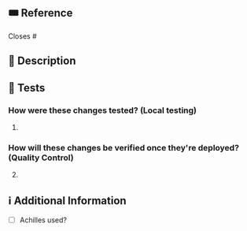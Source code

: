 <!-- 
So,... you're finally pull requesting....

Please make sure the PR is limited to one type (docs, feature, bugfix, etc.) and keep it as small as possible.
You can open multiple prs instead of opening a huge one.
-->

## :tickets: Reference
<!-- If this PR closes a github issue, please mention the issue number below.
If not, please link the respective JIRA/Trello ticket associated.
-->
Closes #<!-- Issue # here -->

## 📑 Description
<!-- Add a thorough description of the PR -->


## :microscope: Tests
<!-- Answer the following 2 questions: -->
### How were these changes tested? (Local testing)
1.
### How will these changes be verified once they're deployed? (Quality Control)
2.

## ℹ Additional Information
<!-- Any additional information like screenshots (if applicable, like UI changes), breaking changes, dependencies added, comparisons between new and old behavior, etc. -->
- [ ] Achilles used?
